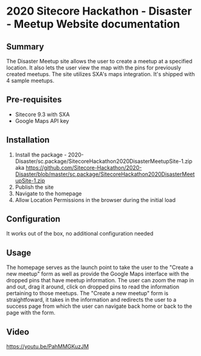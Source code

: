 # 2020 Sitecore Hackathon - Disaster - Meetup Website documentation

## Summary

The Disaster Meetup site allows the user to create a meetup at a specified location. It also lets the user view the map with the pins for previously created meetups. The site utilizes SXA's maps integration. It's shipped with 4 sample meetups.

## Pre-requisites

 - Sitecore 9.3 with SXA
 - Google Maps API key

## Installation

1. Install the package - 2020-Disaster/sc.package/SitecoreHackathon2020DisasterMeetupSite-1.zip aka
    https://github.com/Sitecore-Hackathon/2020-Disaster/blob/master/sc.package/SitecoreHackathon2020DisasterMeetupSite-1.zip
2. Publish the site
3. Navigate to the homepage
4. Allow Location Permissions in the browser during the initial load

## Configuration

It works out of the box, no additional configuration needed

## Usage

The homepage serves as the launch point to take the user to the "Create a new meetup" form as well as provide the Google Maps interface with the dropped pins that have meetup information. The user can zoom the map in and out, drag it around, click on dropped pins to read the information pertaining to those meetups. The "Create a new meetup" form is straightfoward, it takes in the information and redirects the user to a success page from which the user can navigate back home or back to the page with the form.

## Video

https://youtu.be/PahMMGKuzJM